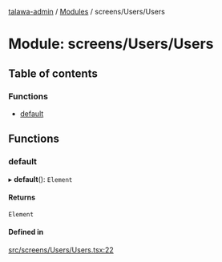 [talawa-admin](../README.md) / [Modules](../modules.md) / screens/Users/Users

# Module: screens/Users/Users

## Table of contents

### Functions

- [default](screens_Users_Users.md#default)

## Functions

### default

▸ **default**(): `Element`

#### Returns

`Element`

#### Defined in

[src/screens/Users/Users.tsx:22](https://github.com/pateldivyesh1323/talawa-admin/blob/f5c4099/src/screens/Users/Users.tsx#L22)
